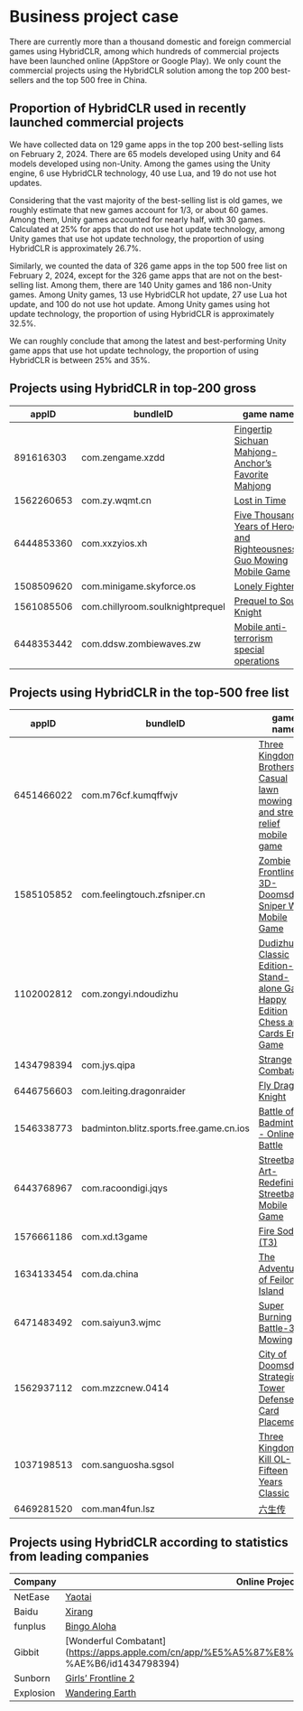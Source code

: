 # Business project case

There are currently more than a thousand domestic and foreign commercial games using HybridCLR, among which hundreds of commercial projects have been launched online (AppStore or Google Play).
We only count the commercial projects using the HybridCLR solution among the top 200 best-sellers and the top 500 free in China.


## Proportion of HybridCLR used in recently launched commercial projects

We have collected data on 129 game apps in the top 200 best-selling lists on February 2, 2024. There are 65 models developed using Unity and 64 models developed using non-Unity.
Among the games using the Unity engine, 6 use HybridCLR technology, 40 use Lua, and 19 do not use hot updates.

Considering that the vast majority of the best-selling list is old games, we roughly estimate that new games account for 1/3, or about 60 games. Among them, Unity games accounted for nearly half, with 30 games.
Calculated at 25% for apps that do not use hot update technology, among Unity games that use hot update technology, the proportion of using HybridCLR is approximately 26.7%.

Similarly, we counted the data of 326 game apps in the top 500 free list on February 2, 2024, except for the 326 game apps that are not on the best-selling list. Among them, there are 140 Unity games and 186 non-Unity games.
Among Unity games, 13 use HybridCLR hot update, 27 use Lua hot update, and 100 do not use hot update.
Among Unity games using hot update technology, the proportion of using HybridCLR is approximately 32.5%.

We can roughly conclude that among the latest and best-performing Unity game apps that use hot update technology, the proportion of using HybridCLR is between 25% and 35%.


## Projects using HybridCLR in top-200 gross


|appID|bundleID|game name|ranking|
|-|-|-|-|
|891616303|com.zengame.xzdd|[Fingertip Sichuan Mahjong-Anchor’s Favorite Mahjong](https://www.qimai.cn/app/rank/appid/891616303/country/cn)|25|
|1562260653|com.zy.wqmt.cn|[Lost in Time](https://www.qimai.cn/app/rank/appid/1562260653/country/cn)|49|
|6444853360|com.xxzyios.xh|[Five Thousand Years of Heroes and Righteousness-Guo Mowing Mobile Game](https://www.qimai.cn/app/rank/appid/6444853360/country/cn)|71|
|1508509620|com.minigame.skyforce.os|[Lonely Fighter](https://www.qimai.cn/app/rank/appid/1508509620/country/cn)|112|
|1561085506|com.chillyroom.soulknightprequel|[Prequel to Soul Knight](https://www.qimai.cn/app/rank/appid/1561085506/country/cn)|144|
|6448353442|com.ddsw.zombiewaves.zw|[Mobile anti-terrorism special operations](https://www.qimai.cn/app/rank/appid/6448353442/country/cn)|171|

## Projects using HybridCLR in the top-500 free list


|appID|bundleID|game name|ranking|
|-|-|-|-|
|6451466022|com.m76cf.kumqffwjv|[Three Kingdoms Brothers-Casual lawn mowing and stress relief mobile game](https://www.qimai.cn/app/rank/appid/6451466022/country/cn)|152|
|1585105852|com.feelingtouch.zfsniper.cn|[Zombie Frontline 3D-Doomsday Sniper War Mobile Game](https://www.qimai.cn/app/rank/appid/1585105852/country/cn)|208|
|1102002812|com.zongyi.ndoudizhu|[Dudizhu Classic Edition-Stand-alone Game Happy Edition Chess and Cards End Game](https://www.qimai.cn/app/rank/appid/1102002812/country/cn)|237|
|1434798394|com.jys.qipa|[Strange Combatant](https://www.qimai.cn/app/rank/appid/1434798394/country/cn)|254|
|6446756603|com.leiting.dragonraider|[Fly Dragon Knight](https://www.qimai.cn/app/rank/appid/6446756603/country/cn)|288|
|1546338773|badminton.blitz.sports.free.game.cn.ios|[Battle of Badminton - Online Battle](https://www.qimai.cn/app/rank/appid/1546338773/country/cn)|300|
|6443768967|com.racoondigi.jqys|[Streetball Art-Redefining Streetball Mobile Game](https://www.qimai.cn/app/rank/appid/6443768967/country/cn)|356|
|1576661186|com.xd.t3game|[Fire Soda (T3)](https://www.qimai.cn/app/rank/appid/1576661186/country/cn)|417|
|1634133454|com.da.china|[The Adventures of Feilong Island](https://www.qimai.cn/app/rank/appid/1634133454/country/cn)|443|
|6471483492|com.saiyun3.wjmc|[Super Burning Battle-3D Mowing](https://www.qimai.cn/app/rank/appid/6471483492/country/cn)|447|
|1562937112|com.mzzcnew.0414|[City of Doomsday-Strategic Tower Defense Card Placement](https://www.qimai.cn/app/rank/appid/1562937112/country/cn)|464|
|1037198513|com.sanguosha.sgsol|[Three Kingdoms Kill OL-Fifteen Years Classic](https://www.qimai.cn/app/rank/appid/1037198513/country/cn)|467|
|6469281520|com.man4fun.lsz|[六生传](https://www.qimai.cn/app/rank/appid/6469281520/country/cn)|490|

## Projects using HybridCLR according to statistics from leading companies



|Company|Online Project|
|-|-|
|NetEase|[Yaotai](https://yaotai.163.com/)|
|Baidu|[Xirang](https://vr.baidu.com/product/xirang)|
|funplus|[Bingo Aloha](https://play.google.com/store/apps/details?id=com.gm11.bingocraze&hl=en_US)|
|Gibbit|[Wonderful Combatant](https://apps.apple.com/cn/app/%E5%A5%87%E8%91%A9%E6%88%98%E6%96%97%E5 %AE%B6/id1434798394)|
|Sunborn|[Girls’ Frontline 2](https://gf2.sunborngame.com/index)|
|Explosion|[Wandering Earth](https://www.taptap.cn/app/275896/topic)|
